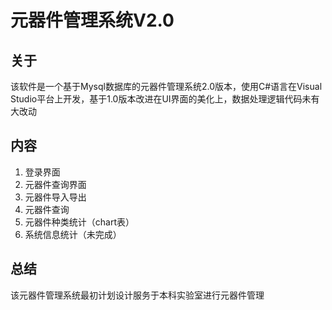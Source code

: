 # 元器件管理系统V2.0
## 关于
该软件是一个基于Mysql数据库的元器件管理系统2.0版本，使用C#语言在Visual Studio平台上开发，基于1.0版本改进在UI界面的美化上，数据处理逻辑代码未有大改动
## 内容
  1. 登录界面
  2. 元器件查询界面
  3. 元器件导入导出
  4. 元器件查询
  5. 元器件种类统计（chart表）
  6. 系统信息统计（未完成）
## 总结
  该元器件管理系统最初计划设计服务于本科实验室进行元器件管理
